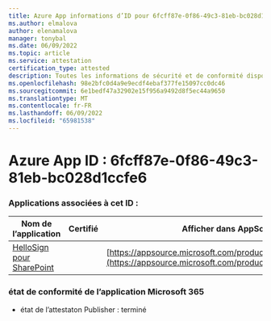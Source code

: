 ```yaml
---
title: Azure App informations d’ID pour 6fcff87e-0f86-49c3-81eb-bc028d1ccfe6
ms.author: elmalova
author: elenamalova
manager: tonybal
ms.date: 06/09/2022
ms.topic: article
ms.service: attestation
certification_type: attested
description: Toutes les informations de sécurité et de conformité disponibles pour 6fcff87e-0f86-49c3-81eb-bc028d1ccfe6.
ms.openlocfilehash: 98e2bfc0d4a9e9ecdf4ebaf377fe15097cc0dc46
ms.sourcegitcommit: 6e1bedf47a32902e15f956a9492d8f5ec44a9650
ms.translationtype: MT
ms.contentlocale: fr-FR
ms.lasthandoff: 06/09/2022
ms.locfileid: "65981538"
---
```

# <a name="azure-app-id-6fcff87e-0f86-49c3-81eb-bc028d1ccfe6"></a>Azure App ID : 6fcff87e-0f86-49c3-81eb-bc028d1ccfe6


### <a name="apps-associated-with-this-id"></a>Applications associées à cet ID :
| **Nom de l’application** | **Certifié** | **Afficher dans AppSource** |
|--------------|---------------|-----------------------|
| [HelloSign pour SharePoint](../forward/WA200003245.md) |  | [https://appsource.microsoft.com/product/office/WA200003245](https://appsource.microsoft.com/product/office/WA200003245) |

### <a name="microsoft-365-app-compliance-status"></a>état de conformité de l’application Microsoft 365
- état de l’attestaton Publisher : terminé
